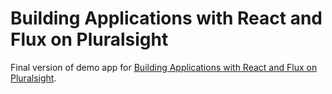 # Building Applications with React and Flux on Pluralsight

Final version of demo app for [Building Applications with React and Flux on Pluralsight](https://app.pluralsight.com/library/courses/react-flux-building-applications/table-of-contents).
